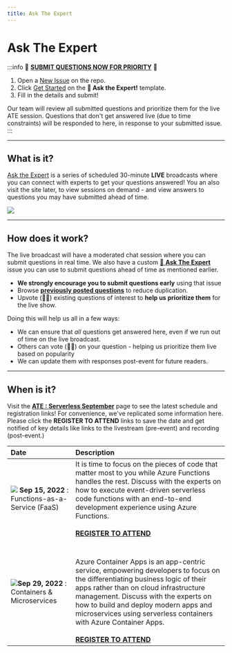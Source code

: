 ```yaml
---
title: Ask The Expert
---
```


# Ask The Expert

:::info 🚨 [**SUBMIT QUESTIONS NOW FOR PRIORITY**](https://github.com/Azure/Cloud-Native/issues/new?assignees=&labels=ask+the+expert&template=---ask-the-expert-.md&title=%5BAsk+The+Expert%5D++) 🚨

 1. Open a [New Issue](https://github.com/Azure/Cloud-Native/issues/new/choose) on the repo.
 2. Click [Get Started](https://github.com/Azure/Cloud-Native/issues/new?assignees=&labels=ask+the+expert&template=---ask-the-expert-.md&title=%5BAsk+The+Expert%5D++) on the **🎤 Ask the Expert!** template.
 3. Fill in the details and submit!

Our team will review all submitted questions and prioritize them for the live ATE session. Questions that don't get answered live (due to time constraints) will be responded to here, in response to your submitted issue.
:::

---

## What is it?

[Ask the Expert](https://docs.microsoft.com/shows/Ask-the-Expert/?WT.mc_id=javascript-99907-ninarasi) is a series of scheduled 30-minute **LIVE** broadcasts where you can connect with experts to get your questions answered! You an also visit the site later, to view sessions on demand - and view answers to questions you may have submitted ahead of time.

![](../../../static/img/banners/serverless-ate.png)

---

## How does it work?

The live broadcast will have a moderated chat session where you can submit questions in real time. We also have a custom [🎤 **Ask The Expert**](https://github.com/Azure/Cloud-Native/issues/new?assignees=&labels=ask+the+expert&template=---ask-the-expert-.md&title=%5BAsk+The+Expert%5D++) issue you can use to submit questions ahead of time as mentioned earlier.

* **We strongly encourage you to submit questions early** using that issue
* Browse [**previously posted questions**](https://github.com/Azure/Cloud-Native/issues?q=+is%3Aissue+label%3A%22ask+the+expert%22+) to reduce duplication. 
* Upvote (👍🏽) existing questions of interest to **help us prioritize them** for the live show.

Doing this will help us all in a few ways:
 * We can ensure that _all_ questions get answered here, even if we run out of time on the live broadcast.
 * Others can vote (👍🏽) on your question - helping us prioritize them live based on popularity
 * We can update them with responses post-event for future readers.



---

## When is it?

Visit the [**ATE : Serverless September**](https://aka.ms/ATEonLearn) page to see the latest schedule and registration links! For convenience, we've replicated some information here. Please click the **REGISTER TO ATTEND** links to save the date and get notified of key details like links to the livestream (pre-event) and recording (post-event.)

| Date | Description | 
|:---|:---|
| ![](https://docs.microsoft.com/events/learn-events/Ask-the-expert/media/sept15-thumbnail.png?WT.mc_id=javascript-99907-ninarasi) **Sep 15, 2022** : Functions-as-a-Service (FaaS) |  It is time to focus on the pieces of code that matter most to you while Azure Functions handles the rest. Discuss with the experts on how to execute event-driven serverless code functions with an end-to-end development experience using Azure Functions. <br/><br/> [**REGISTER TO ATTEND**](https://reactor.microsoft.com/reactor/events/17000/?WT.mc_id=javascript-99907-ninarasi)  |
| ![](https://docs.microsoft.com/events/learn-events/Ask-the-expert/media/sept29-thumbnail.png?WT.mc_id=javascript-99907-ninarasi)**Sep 29, 2022** : Containers & Microservices | <br/><br/> Azure Container Apps is an app-centric service, empowering developers to focus on the differentiating business logic of their apps rather than on cloud infrastructure management. Discuss with the experts on how to build and deploy modern apps and microservices using serverless containers with Azure Container Apps. <br/><br/> [**REGISTER TO ATTEND**](https://reactor.microsoft.com/reactor/events/17004/?WT.mc_id=javascript-99907-ninarasi) |